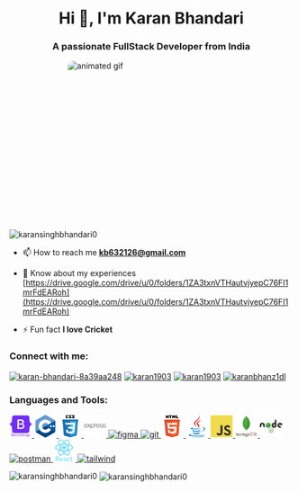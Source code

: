 <h1 align="center">Hi 👋, I'm Karan Bhandari</h1>
<h3 align="center">A passionate FullStack Developer from India</h3>

<img src="https://camo.githubusercontent.com/5119ee303e5e49cdf23def653b737bede0da49a859a34714d62d9ab518afbbb2/68747470733a2f2f63646e2e6472696262626c652e636f6d2f75736572732f313136323037372f73637265656e73686f74732f333834383931342f70726f6772616d6d65722e676966" 
     alt="animated gif" 
     align="right" 
     height="300px" 
     width="400px" 
     style="border-radius: 10px;">

<p align="left"> <img src="https://komarev.com/ghpvc/?username=karansinghbhandari0&label=Profile%20views&color=0e75b6&style=flat" alt="karansinghbhandari0" /> </p>

- 📫 How to reach me **kb632126@gmail.com**

- 📄 Know about my experiences [https://drive.google.com/drive/u/0/folders/1ZA3txnVTHautvjyepC76FI1mrFdEARoh](https://drive.google.com/drive/u/0/folders/1ZA3txnVTHautvjyepC76FI1mrFdEARoh)

- ⚡ Fun fact **I love Cricket**

<h3 align="left">Connect with me:</h3>
<p align="left">
<a href="https://linkedin.com/in/karan-bhandari-8a39aa248" target="blank"><img align="center" src="https://raw.githubusercontent.com/rahuldkjain/github-profile-readme-generator/master/src/images/icons/Social/linked-in-alt.svg" alt="karan-bhandari-8a39aa248" height="30" width="40" /></a>
<a href="https://www.codechef.com/users/karan1903" target="blank"><img align="center" src="https://cdn.jsdelivr.net/npm/simple-icons@3.1.0/icons/codechef.svg" alt="karan1903" height="30" width="40" /></a>
<a href="https://www.leetcode.com/karan1903" target="blank"><img align="center" src="https://raw.githubusercontent.com/rahuldkjain/github-profile-readme-generator/master/src/images/icons/Social/leet-code.svg" alt="karan1903" height="30" width="40" /></a>
<a href="https://auth.geeksforgeeks.org/user/karanbhanz1dl" target="blank"><img align="center" src="https://raw.githubusercontent.com/rahuldkjain/github-profile-readme-generator/master/src/images/icons/Social/geeks-for-geeks.svg" alt="karanbhanz1dl" height="30" width="40" /></a>
</p>

<h3 align="left">Languages and Tools:</h3>
<p align="left"> <a href="https://getbootstrap.com" target="_blank" rel="noreferrer"> <img src="https://raw.githubusercontent.com/devicons/devicon/master/icons/bootstrap/bootstrap-plain-wordmark.svg" alt="bootstrap" width="40" height="40"/> </a> <a href="https://www.w3schools.com/cpp/" target="_blank" rel="noreferrer"> <img src="https://raw.githubusercontent.com/devicons/devicon/master/icons/cplusplus/cplusplus-original.svg" alt="cplusplus" width="40" height="40"/> </a> <a href="https://www.w3schools.com/css/" target="_blank" rel="noreferrer"> <img src="https://raw.githubusercontent.com/devicons/devicon/master/icons/css3/css3-original-wordmark.svg" alt="css3" width="40" height="40"/> </a> <a href="https://expressjs.com" target="_blank" rel="noreferrer"> <img src="https://raw.githubusercontent.com/devicons/devicon/master/icons/express/express-original-wordmark.svg" alt="express" width="40" height="40"/> </a> <a href="https://www.figma.com/" target="_blank" rel="noreferrer"> <img src="https://www.vectorlogo.zone/logos/figma/figma-icon.svg" alt="figma" width="40" height="40"/> </a> <a href="https://git-scm.com/" target="_blank" rel="noreferrer"> <img src="https://www.vectorlogo.zone/logos/git-scm/git-scm-icon.svg" alt="git" width="40" height="40"/> </a> <a href="https://www.w3.org/html/" target="_blank" rel="noreferrer"> <img src="https://raw.githubusercontent.com/devicons/devicon/master/icons/html5/html5-original-wordmark.svg" alt="html5" width="40" height="40"/> </a> <a href="https://www.java.com" target="_blank" rel="noreferrer"> <img src="https://raw.githubusercontent.com/devicons/devicon/master/icons/java/java-original.svg" alt="java" width="40" height="40"/> </a> <a href="https://developer.mozilla.org/en-US/docs/Web/JavaScript" target="_blank" rel="noreferrer"> <img src="https://raw.githubusercontent.com/devicons/devicon/master/icons/javascript/javascript-original.svg" alt="javascript" width="40" height="40"/> </a> <a href="https://www.mongodb.com/" target="_blank" rel="noreferrer"> <img src="https://raw.githubusercontent.com/devicons/devicon/master/icons/mongodb/mongodb-original-wordmark.svg" alt="mongodb" width="40" height="40"/> </a> <a href="https://nodejs.org" target="_blank" rel="noreferrer"> <img src="https://raw.githubusercontent.com/devicons/devicon/master/icons/nodejs/nodejs-original-wordmark.svg" alt="nodejs" width="40" height="40"/> </a> <a href="https://postman.com" target="_blank" rel="noreferrer"> <img src="https://www.vectorlogo.zone/logos/getpostman/getpostman-icon.svg" alt="postman" width="40" height="40"/> </a> <a href="https://reactjs.org/" target="_blank" rel="noreferrer"> <img src="https://raw.githubusercontent.com/devicons/devicon/master/icons/react/react-original-wordmark.svg" alt="react" width="40" height="40"/> </a> <a href="https://tailwindcss.com/" target="_blank" rel="noreferrer"> <img src="https://www.vectorlogo.zone/logos/tailwindcss/tailwindcss-icon.svg" alt="tailwind" width="40" height="40"/> </a> </p>

<p><img align="left" src="https://github-readme-stats.vercel.app/api/top-langs?username=karansinghbhandari0&show_icons=true&locale=en&layout=compact" alt="karansinghbhandari0" /></p>

<p>&nbsp;<img align="center" src="https://github-readme-stats.vercel.app/api?username=karansinghbhandari0&show_icons=true&locale=en" alt="karansinghbhandari0" /></p>
